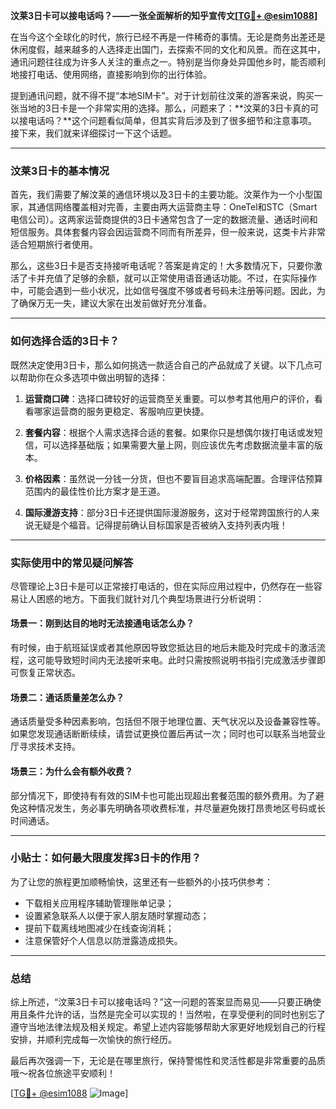 **汶莱3日卡可以接电话吗？——一张全面解析的知乎宣传文[[TG💪+ @esim1088](https://t.me/s/esim1088)]**

在当今这个全球化的时代，旅行已经不再是一件稀奇的事情。无论是商务出差还是休闲度假，越来越多的人选择走出国门，去探索不同的文化和风景。而在这其中，通讯问题往往成为许多人关注的重点之一。特别是当你身处异国他乡时，能否顺利地接打电话、使用网络，直接影响到你的出行体验。

提到通讯问题，就不得不提“本地SIM卡”。对于计划前往汶莱的游客来说，购买一张当地的3日卡是一个非常实用的选择。那么，问题来了：**汶莱的3日卡真的可以接电话吗？**这个问题看似简单，但其实背后涉及到了很多细节和注意事项。接下来，我们就来详细探讨一下这个话题。

---

### 汶莱3日卡的基本情况

首先，我们需要了解汶莱的通信环境以及3日卡的主要功能。汶莱作为一个小型国家，其通信网络覆盖相对完善，主要由两大运营商主导：OneTel和STC（Smart电信公司）。这两家运营商提供的3日卡通常包含了一定的数据流量、通话时间和短信服务。具体套餐内容会因运营商不同而有所差异，但一般来说，这类卡片非常适合短期旅行者使用。

那么，这些3日卡是否支持接听电话呢？答案是肯定的！大多数情况下，只要你激活了卡并充值了足够的余额，就可以正常使用语音通话功能。不过，在实际操作中，可能会遇到一些小状况，比如信号强度不够或者号码未注册等问题。因此，为了确保万无一失，建议大家在出发前做好充分准备。

---

### 如何选择合适的3日卡？

既然决定使用3日卡，那么如何挑选一款适合自己的产品就成了关键。以下几点可以帮助你在众多选项中做出明智的选择：

1. **运营商口碑**：选择口碑较好的运营商至关重要。可以参考其他用户的评价，看看哪家运营商的服务更稳定、客服响应更快捷。
   
2. **套餐内容**：根据个人需求选择合适的套餐。如果你只是想偶尔拨打电话或发短信，可以选择基础版；如果需要大量上网，则应该优先考虑数据流量丰富的版本。

3. **价格因素**：虽然说一分钱一分货，但也不要盲目追求高端配置。合理评估预算范围内的最佳性价比方案才是王道。

4. **国际漫游支持**：部分3日卡还提供国际漫游服务，这对于经常跨国旅行的人来说无疑是个福音。记得提前确认目标国家是否被纳入支持列表内哦！

---

### 实际使用中的常见疑问解答

尽管理论上3日卡是可以正常接打电话的，但在实际应用过程中，仍然存在一些容易让人困惑的地方。下面我们就针对几个典型场景进行分析说明：

#### 场景一：刚到达目的地时无法接通电话怎么办？
有时候，由于航班延误或者其他原因导致您抵达目的地后未能及时完成卡的激活流程，这可能导致短时间内无法接听来电。此时只需按照说明书指引完成激活步骤即可恢复正常状态。

#### 场景二：通话质量差怎么办？
通话质量受多种因素影响，包括但不限于地理位置、天气状况以及设备兼容性等。如果您发现通话断断续续，请尝试更换位置后再试一次；同时也可以联系当地营业厅寻求技术支持。

#### 场景三：为什么会有额外收费？
部分情况下，即使持有有效的SIM卡也可能出现超出套餐范围的额外费用。为了避免这种情况发生，务必事先明确各项收费标准，并尽量避免拨打昂贵地区号码或长时间通话。

---

### 小贴士：如何最大限度发挥3日卡的作用？

为了让您的旅程更加顺畅愉快，这里还有一些额外的小技巧供参考：

- 下载相关应用程序辅助管理账单记录；
- 设置紧急联系人以便于家人朋友随时掌握动态；
- 提前下载离线地图减少在线查询消耗；
- 注意保管好个人信息以防泄露造成损失。

---

### 总结

综上所述，“汶莱3日卡可以接电话吗？”这一问题的答案显而易见——只要正确使用且条件允许的话，当然是完全可以实现的！当然啦，在享受便利的同时也别忘了遵守当地法律法规及相关规定。希望上述内容能够帮助大家更好地规划自己的行程安排，并顺利完成每一次愉快的旅行经历。

最后再次强调一下，无论是在哪里旅行，保持警惕性和灵活性都是非常重要的品质哦～祝各位旅途平安顺利！

[[TG💪+ @esim1088](https://t.me/s/esim1088) ![Image](https://i.postimg.cc/4NQfJmqS/Snipaste-2025-05-13-00-14-12.png)]